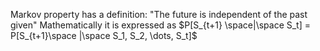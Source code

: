 Markov property has a definition: 
"The future is independent of the past given"
Mathematically it is expressed as
$P[S_{t+1} \space|\space S_t] = P[S_{t+1}\space |\space S_1, S_2, \dots, S_t]$ 